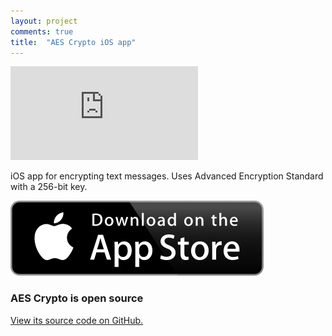 ```yaml
---
layout: project
comments: true
title:  "AES Crypto iOS app"
---
```


<div class='embed-container'><iframe src='http://www.youtube.com/embed/kD9XBEwzU1s?rel=0' frameborder='0' allowfullscreen></iframe></div>

iOS app for encrypting text messages. Uses Advanced Encryption Standard with a 256-bit key.

<a href='https://itunes.apple.com/us/app/aes-crypto/id782965050' title='Download on App Store'><img src='/image/logos/appstore_badge.png' alt='Download on App Store' class='isMax200PxWide'></a>


### AES Crypto is open source

<a href='https://github.com/evgenyneu/aes-text-encryption-ios' title='View source on GitHub'>View its source code on GitHub.</a>